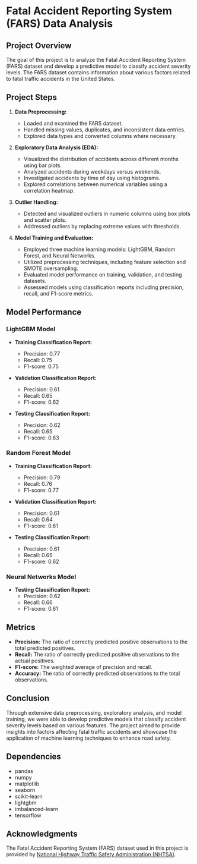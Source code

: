 # Fatal Accident Reporting System (FARS) Data Analysis

## Project Overview

The goal of this project is to analyze the Fatal Accident Reporting System (FARS) dataset and develop a predictive model to classify accident severity levels. The FARS dataset contains information about various factors related to fatal traffic accidents in the United States.

## Project Steps

1. **Data Preprocessing:**
   - Loaded and examined the FARS dataset.
   - Handled missing values, duplicates, and inconsistent data entries.
   - Explored data types and converted columns where necessary.

2. **Exploratory Data Analysis (EDA):**
   - Visualized the distribution of accidents across different months using bar plots.
   - Analyzed accidents during weekdays versus weekends.
   - Investigated accidents by time of day using histograms.
   - Explored correlations between numerical variables using a correlation heatmap.
   
3. **Outlier Handling:**
   - Detected and visualized outliers in numeric columns using box plots and scatter plots.
   - Addressed outliers by replacing extreme values with thresholds.

4. **Model Training and Evaluation:**
   - Employed three machine learning models: LightGBM, Random Forest, and Neural Networks.
   - Utilized preprocessing techniques, including feature selection and SMOTE oversampling.
   - Evaluated model performance on training, validation, and testing datasets.
   - Assessed models using classification reports including precision, recall, and F1-score metrics.

## Model Performance

### LightGBM Model

- **Training Classification Report:**
  - Precision: 0.77
  - Recall: 0.75
  - F1-score: 0.75

- **Validation Classification Report:**
  - Precision: 0.61
  - Recall: 0.65
  - F1-score: 0.62

- **Testing Classification Report:**
  - Precision: 0.62
  - Recall: 0.65
  - F1-score: 0.63

### Random Forest Model

- **Training Classification Report:**
  - Precision: 0.79
  - Recall: 0.76
  - F1-score: 0.77

- **Validation Classification Report:**
  - Precision: 0.61
  - Recall: 0.64
  - F1-score: 0.61

- **Testing Classification Report:**
  - Precision: 0.61
  - Recall: 0.65
  - F1-score: 0.62

### Neural Networks Model

- **Testing Classification Report:**
  - Precision: 0.62
  - Recall: 0.66
  - F1-score: 0.61

## Metrics

- **Precision:** The ratio of correctly predicted positive observations to the total predicted positives.
- **Recall:** The ratio of correctly predicted positive observations to the actual positives.
- **F1-score:** The weighted average of precision and recall.
- **Accuracy:** The ratio of correctly predicted observations to the total observations.

## Conclusion

Through extensive data preprocessing, exploratory analysis, and model training, we were able to develop predictive models that classify accident severity levels based on various features. The project aimed to provide insights into factors affecting fatal traffic accidents and showcase the application of machine learning techniques to enhance road safety.


## Dependencies

- pandas
- numpy
- matplotlib
- seaborn
- scikit-learn
- lightgbm
- imbalanced-learn
- tensorflow

## Acknowledgments

The Fatal Accident Reporting System (FARS) dataset used in this project is provided by [National Highway Traffic Safety Administration (NHTSA)](https://www.nhtsa.gov/).
